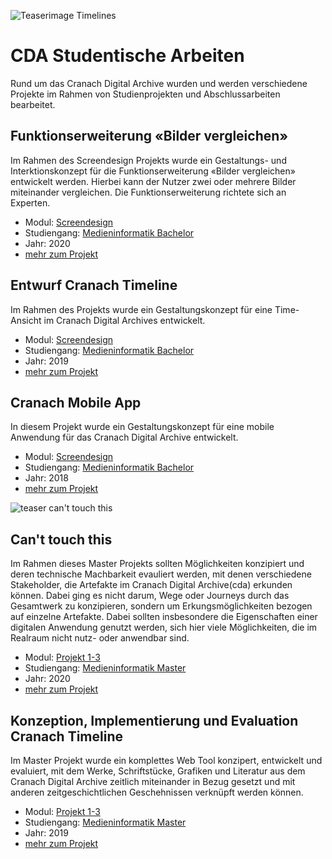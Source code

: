 ![Teaserimage Timelines](https://th-koeln.github.io/mi-bachelor-screendesign-projekte/assets/images/timelines.jpg)

# CDA Studentische Arbeiten

Rund um das Cranach Digital Archive wurden und werden verschiedene Projekte im Rahmen von Studienprojekten und Abschlussarbeiten bearbeitet. 

## Funktionserweiterung «Bilder vergleichen»

Im Rahmen des Screendesign Projekts wurde ein Gestaltungs- und Interktionskonzept für die Funktionserweiterung «Bilder vergleichen» entwickelt werden. Hierbei kann der Nutzer zwei oder mehrere Bilder miteinander vergleichen. Die Funktionserweiterung richtete sich an Experten.

- Modul: [Screendesign](https://th-koeln.github.io/mi-bachelor-screendesign/)
- Studiengang: [Medieninformatik Bachelor](https://www.medieninformatik.th-koeln.de/study/bachelor/)
- Jahr: 2020
- [mehr zum Projekt](https://th-koeln.github.io/mi-bachelor-screendesign-projekte/sd-2020/)


## Entwurf Cranach Timeline

Im Rahmen des Projekts wurde ein Gestaltungskonzept für eine Time-Ansicht im Cranach Digital Archives entwickelt. 

- Modul: [Screendesign](https://th-koeln.github.io/mi-bachelor-screendesign/)
- Studiengang: [Medieninformatik Bachelor](https://www.medieninformatik.th-koeln.de/study/bachelor/)
- Jahr: 2019
- [mehr zum Projekt](https://th-koeln.github.io/mi-bachelor-screendesign-projekte/sd-2019/)

## Cranach Mobile App

In diesem Projekt wurde ein Gestaltungskonzept für eine mobile Anwendung für das Cranach Digital Archive entwickelt.

- Modul: [Screendesign](https://th-koeln.github.io/mi-bachelor-screendesign/)
- Studiengang: [Medieninformatik Bachelor](https://www.medieninformatik.th-koeln.de/study/bachelor/)
- Jahr: 2018
- [mehr zum Projekt](https://th-koeln.github.io/mi-bachelor-screendesign/projekt-2018/)


![teaser can't touch this](https://th-koeln.github.io/mi-master-wtw/projektthemen/2020-ws-project-1/cranach-interactions.jpg)

## Can't touch this

Im Rahmen dieses Master Projekts sollten Möglichkeiten konzipiert und deren technische Machbarkeit evauliert werden, mit denen verschiedene Stakeholder, die Artefakte im Cranach Digital Archive(cda) erkunden können. Dabei ging es nicht darum, Wege oder Journeys durch das Gesamtwerk zu konzipieren, sondern um Erkungsmöglichkeiten bezogen auf einzelne Artefakte. Dabei sollten insbesondere die Eigenschaften einer digitalen Anwendung genutzt werden, sich hier viele Möglichkeiten, die im Realraum nicht nutz- oder anwendbar sind. 

- Modul: [Projekt 1-3](https://th-koeln.github.io/mi-master-wtw/projekte/)
- Studiengang: [Medieninformatik Master](https://www.medieninformatik.th-koeln.de/study/master/)
- Jahr: 2020
- [mehr zum Projekt](https://th-koeln.github.io/mi-master-wtw/projektthemen/2020-ws-project-1/index/)

## Konzeption, Implementierung und Evaluation Cranach Timeline

Im Master Projekt wurde ein komplettes Web Tool konzipert, entwickelt und evaluiert, mit dem Werke, Schriftstücke, Grafiken und Literatur aus dem Cranach Digital Archive zeitlich miteinander in Bezug gesetzt und mit anderen zeitgeschichtlichen Geschehnissen verknüpft werden können.

- Modul: [Projekt 1-3](https://th-koeln.github.io/mi-master-wtw/projekte/)
- Studiengang: [Medieninformatik Master](https://www.medieninformatik.th-koeln.de/study/master/)
- Jahr: 2019
- [mehr zum Projekt](https://th-koeln.github.io/mi-master-wtw/projektthemen/2019-ws-project-1/index/)

